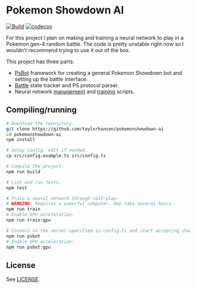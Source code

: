 # Pokemon Showdown AI

[![Build](https://github.com/taylorhansen/pokemonshowdown-ai/actions/workflows/build.yml/badge.svg)](https://github.com/taylorhansen/pokemonshowdown-ai/actions/workflows/build.yml)
[![codecov](https://codecov.io/gh/taylorhansen/pokemonshowdown-ai/branch/main/graph/badge.svg?token=qRdGD5oRzd)](https://codecov.io/gh/taylorhansen/pokemonshowdown-ai)

For this project I plan on making and training a neural network to play in a
Pokemon gen-4 random battle. The code is pretty unstable right now so I wouldn't
recommend trying to use it out of the box.

This project has three parts:

-   [PsBot](/src/psbot) framework for creating a general Pokemon Showdown bot
    and setting up the battle interface.
-   [Battle](/src/psbot/handlers/battle) state tracker and PS protocol parser.
-   Neural network [management](/src/psbot/handlers/battle/ai) and
    [training](/src/train) scripts.

## Compiling/running

```sh
# Download the repository.
git clone https://github.com/taylorhansen/pokemonshowdown-ai
cd pokemonshowdown-ai
npm install

# Setup config, edit if needed.
cp src/config.example.ts src/config.ts

# Compile the project.
npm run build

# Lint and run tests.
npm test

# Train a neural network through self-play.
# WARNING: Requires a powerful computer, may take several hours.
npm run train
# Enable GPU acceleration:
npm run train:gpu

# Connect to the server specified in config.ts and start accepting challenges.
npm run psbot
# Enable GPU acceleration:
npm run psbot:gpu
```

## License

See [LICENSE](/LICENSE).
